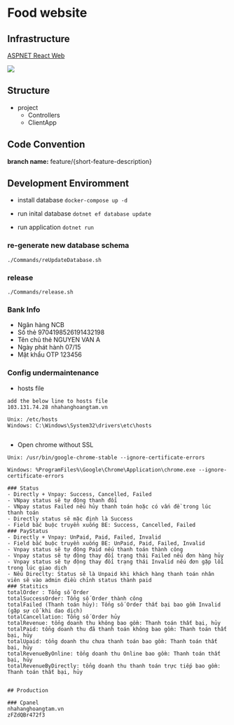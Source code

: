 # Food website

## Infrastructure

[ASPNET React Web](https://learn.microsoft.com/en-us/aspnet/mvc/overview/getting-started/introduction/getting-started)

![](https://itzone.com.vn/wp-content/uploads/2020/03/db5d517f-b0a9-4c2f-870a-3d688ede10cc.png)

## Structure

- project
  - Controllers
  - ClientApp

## Code Convention

**branch name:** feature/{short-feature-description}

## Development Enviromment

- install database
  `docker-compose up -d`

- run inital database
  `dotnet ef database update`

- run application
  `dotnet run`

### re-generate new database schema

`./Commands/reUpdateDatabase.sh`


### release
`./Commands/release.sh`


### Bank Info
- Ngân hàng	NCB
- Số thẻ	9704198526191432198
- Tên chủ thẻ	NGUYEN VAN A
- Ngày phát hành	07/15
- Mật khẩu OTP	123456


### Config undermaintenance

- hosts file
```
add the below line to hosts file
103.131.74.28 nhahanghoangtam.vn

Unix: /etc/hosts
Windows: C:\Windows\System32\drivers\etc\hosts


```

- Open chrome without SSL

```
Unix: /usr/bin/google-chrome-stable --ignore-certificate-errors

Windows: %ProgramFiles%\Google\Chrome\Application\chrome.exe --ignore-certificate-errors
```
````
### Status
- Directly + Vnpay: Success, Cancelled, Failed
- VNpay status sẽ tự động thanh đổi
- VNpay status Failed nếu hủy thanh toán hoặc có vấn đề trong lúc thanh toán
- Directly status sẽ mặc định là Success
- Field bắc buộc truyền xuống BE: Success, Cancelled, Failed
### PayStatus
- Directly + Vnpay: UnPaid, Paid, Failed, Invalid
- Field bắc buộc truyền xuống BE: UnPaid, Paid, Failed, Invalid
- Vnpay status sẽ tự động Paid nếu thanh toán thành công
- Vnpay status sẽ tự động thay đổi trạng thái Failed nếu đơn hàng hủy
- Vnpay status sẽ tự động thay đổi trạng thái Invalid nếu đơn gặp lỗi trong lúc giao dịch
- Nếu Direclty: Status sẽ là Unpaid khi khách hàng thanh toán nhân viên sẽ vào admin điều chỉnh status thành paid
### Statitics
totalOrder : Tổng số Order
totalSuccessOrder: Tổng số Order thành công
totalFailed (Thanh toán hủy): Tổng số Order thất bại bao gồm Invalid (gặp sự cố khi dao dịch)
totalCancellation: Tổng số Order hủy
totalRevenue: tổng doanh thu không bao gồm: Thanh toán thất bại, hủy
totalPaid: tổng doanh thu đã thanh toán không bao gồm: Thanh toán thất bại, hủy
totalUpaid: tổng doanh thu chưa thanh toán bao gồm: Thanh toán thất bại, hủy
totalRevenueByOnline: tổng doanh thu Online bao gồm: Thanh toán thất bại, hủy
totalRevenueByDirectly: tổng doanh thu thanh toán trực tiếp bao gồm: Thanh toán thất bại, hủy


## Production

### Cpanel
nhahanghoangtam.vn
zFZdQBr472f3
